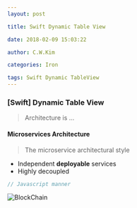 ```yaml
---
layout: post 

title: Swift Dynamic Table View  

date: 2018-02-09 15:03:22 

author: C.W.Kim 

categories: Iron

tags: Swift Dynamic TableView 
---
```

### [Swift] Dynamic Table View  ### 
> Architecture is ... 
#### Microservices Architecture #### 
> The microservice architectural style 
* Independent **deployable** services 
* Highly decoupled 
```javascript 
// Javascript manner 
```
![BlockChain](https://ironhub.github.io/assets/BlockChain@3x.png)
